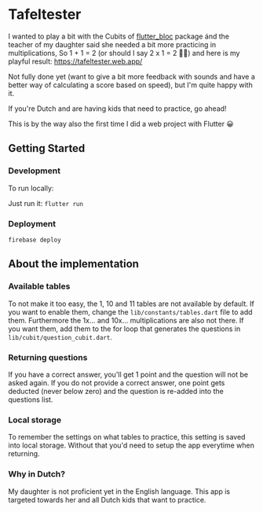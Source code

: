 # Tafeltester

I wanted to play a bit with the Cubits of [flutter_bloc](https://pub.dev/packages/flutter_bloc) package ánd the teacher of my daughter said she needed a bit more practicing in multiplications, So 1 + 1 = 2 (or should I say 2 x 1 = 2 🤔😜) and here is my playful result: <https://tafeltester.web.app/>

Not fully done yet (want to give a bit more feedback with sounds and have a better way of calculating a score based on speed), but I'm quite happy with it.

If you're Dutch and are having kids that need to practice, go ahead!

This is by the way also the first time I did a web project with Flutter 😀

## Getting Started

### Development

To run locally:

Just run it: `flutter run`

### Deployment

`firebase deploy`

## About the implementation

### Available tables

To not make it too easy, the 1, 10 and 11 tables are not available by default. If you want to enable them, change the `lib/constants/tables.dart` file to add them. Furthermore the 1x... and 10x... multiplications are also not there. If you want them, add them to the for loop that generates the questions in `lib/cubit/question_cubit.dart`.

### Returning questions

If you have a correct answer, you'll get 1 point and the question will not be asked again. If you do not provide a correct answer, one point gets deducted (never below zero) and the question is re-added into the questions list.

### Local storage

To remember the settings on what tables to practice, this setting is saved into local storage. Without that you'd need to setup the app everytime when returning.

### Why in Dutch?

My daughter is not proficient yet in the English language. This app is targeted towards her and all Dutch kids that want to practice.
